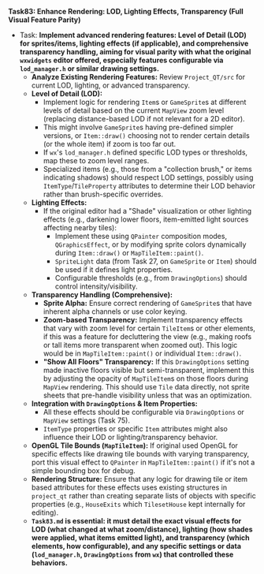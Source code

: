 **Task83: Enhance Rendering: LOD, Lighting Effects, Transparency (Full Visual Feature Parity)**
- Task: **Implement advanced rendering features: Level of Detail (LOD) for sprites/items, lighting effects (if applicable), and comprehensive transparency handling, aiming for visual parity with what the original `wxwidgets` editor offered, especially features configurable via `lod_manager.h` or similar drawing settings.**
    - **Analyze Existing Rendering Features:** Review `Project_QT/src` for current LOD, lighting, or advanced transparency.
    - **Level of Detail (LOD):**
        -   Implement logic for rendering `Item`s or `GameSprite`s at different levels of detail based on the current `MapView` zoom level (replacing distance-based LOD if not relevant for a 2D editor).
        -   This might involve `GameSprite`s having pre-defined simpler versions, or `Item::draw()` choosing not to render certain details (or the whole item) if zoom is too far out.
        -   If `wx`'s `lod_manager.h` defined specific LOD types or thresholds, map these to zoom level ranges.
        -   Specialized items (e.g., those from a "collection brush," or items indicating shadows) should respect LOD settings, possibly using `ItemType`/`TileProperty` attributes to determine their LOD behavior rather than brush-specific overrides.
    - **Lighting Effects:**
        -   If the original editor had a "Shade" visualization or other lighting effects (e.g., darkening lower floors, item-emitted light sources affecting nearby tiles):
            -   Implement these using `QPainter` composition modes, `QGraphicsEffect`, or by modifying sprite colors dynamically during `Item::draw()` or `MapTileItem::paint()`.
            -   `SpriteLight` data (from Task 27, on `GameSprite` or `Item`) should be used if it defines light properties.
            -   Configurable thresholds (e.g., from `DrawingOptions`) should control intensity/visibility.
    - **Transparency Handling (Comprehensive):**
        -   **Sprite Alpha:** Ensure correct rendering of `GameSprite`s that have inherent alpha channels or use color keying.
        -   **Zoom-based Transparency:** Implement transparency effects that vary with zoom level for certain `TileItem`s or other elements, if this was a feature for decluttering the view (e.g., making roofs or tall items more transparent when zoomed out). This logic would be in `MapTileItem::paint()` or individual `Item::draw()`.
        -   **"Show All Floors" Transparency:** If this `DrawingOptions` setting made inactive floors visible but semi-transparent, implement this by adjusting the opacity of `MapTileItem`s on those floors during `MapView` rendering. This should use `Tile` data directly, not sprite sheets that pre-handle visibility unless that was an optimization.
    - **Integration with `DrawingOptions` & Item Properties:**
        -   All these effects should be configurable via `DrawingOptions` or `MapView` settings (Task 75).
        -   `ItemType` properties or specific `Item` attributes might also influence their LOD or lighting/transparency behavior.
    - **OpenGL Tile Bounds (`MapTileItem`):** If original used OpenGL for specific effects like drawing tile bounds with varying transparency, port this visual effect to `QPainter` in `MapTileItem::paint()` if it's not a simple bounding box for debug.
    - **Rendering Structure:** Ensure that any logic for drawing tile or item based attributes for these effects uses existing structures in `project_qt` rather than creating separate lists of objects with specific properties (e.g., `HouseExits` which `TilesetHouse` kept internally for editing).
    - **`Task83.md` is essential: it must detail the exact visual effects for LOD (what changed at what zoom/distance), lighting (how shades were applied, what items emitted light), and transparency (which elements, how configurable), and any specific settings or data (`lod_manager.h`, `DrawingOptions` from `wx`) that controlled these behaviors.**
